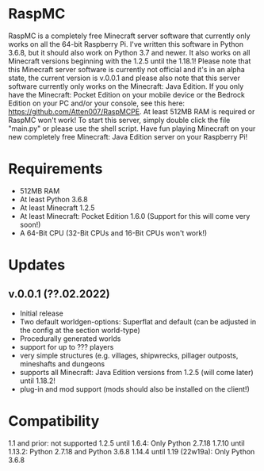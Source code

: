# RaspMC
RaspMC is a completely free Minecraft server software that currently only works on all the 64-bit Raspberry Pi.
I've written this software in Python 3.6.8, but it should also work on Python 3.7 and newer. 
It also works on all Minecraft versions beginning with the 1.2.5 until the 1.18.1! 
Please note that this Minecraft server software is currently not official and it's in an alpha state, the current version is v.0.0.1 and please also note that this server software currently only works on the Minecraft: Java Edition. 
If you only have the Minecraft: Pocket Edition on your mobile device or the Bedrock Edition on your PC and/or your console, see this here: https://github.com/Atten007/RaspMCPE.
At least 512MB RAM is required or RaspMC won't work! To start this server, simply double click the file "main.py" or please use the shell script.
Have fun playing Minecraft on your new completely free Minecraft: Java Edition server on your Raspberry Pi!

# Requirements
- 512MB RAM
- At least Python 3.6.8
- At least Minecraft 1.2.5
- At least Minecraft: Pocket Edition 1.6.0 (Support for this will come very soon!)
- A 64-Bit CPU (32-Bit CPUs and 16-Bit CPUs won't work!)

# Updates
## v.0.0.1 (??.02.2022)

- Initial release
- Two default worldgen-options: Superflat and default (can be adjusted in the config at the section world-type)
- Procedurally generated worlds
- support for up to ??? players
- very simple structures (e.g. villages, shipwrecks, pillager outposts, mineshafts and dungeons
- supports all Minecraft: Java Edition versions from 1.2.5 (will come later) until 1.18.2!
- plug-in and mod support (mods should also be installed on the client!)

# Compatibility

1.1 and prior: not supported
1.2.5 until 1.6.4: Only Python 2.7.18
1.7.10 until 1.13.2: Python 2.7.18 and Python 3.6.8
1.14.4 until 1.19 (22w19a): Only Python 3.6.8
